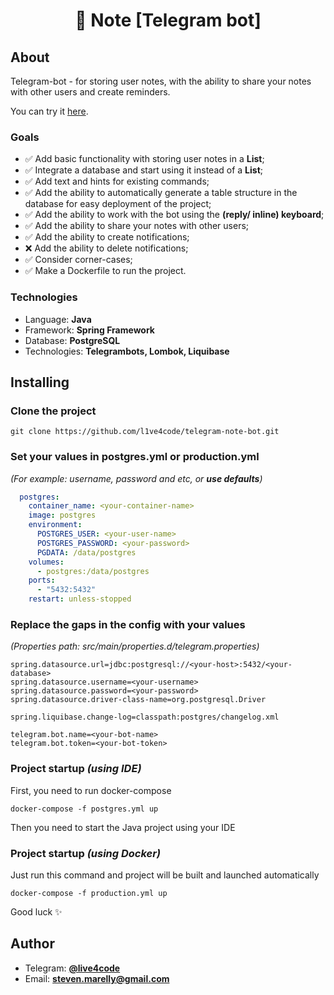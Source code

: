 <h1 align="center">📓 Note [Telegram bot]</h1>

## About

Telegram-bot - for storing user notes, with the ability to share your notes with other users and create reminders.

You can try it [here](https://t.me/enterprise_note_bot).

### Goals

* ✅ Add basic functionality with storing user notes in a **List**;
* ✅ Integrate a database and start using it instead of a **List**;
* ✅ Add text and hints for existing commands;
* ✅ Add the ability to automatically generate a table structure in the database for easy deployment of the project;
* ✅ Add the ability to work with the bot using the **(reply/ inline) keyboard**;
* ✅ Add the ability to share your notes with other users;
* ✅ Add the ability to create notifications;
* ❌ Add the ability to delete notifications;
* ✅ Consider corner-cases;
* ✅ Make a Dockerfile to run the project.

### Technologies

* Language: **Java**
* Framework: **Spring Framework**
* Database: **PostgreSQL**
* Technologies: **Telegrambots, Lombok, Liquibase**

## Installing

### Clone the project

```shell
git clone https://github.com/l1ve4code/telegram-note-bot.git
```

### Set your values in postgres.yml or production.yml

_(For example: username, password and etc, or **use defaults**)_

```yaml
  postgres:
    container_name: <your-container-name>
    image: postgres
    environment:
      POSTGRES_USER: <your-user-name>
      POSTGRES_PASSWORD: <your-password>
      PGDATA: /data/postgres
    volumes:
      - postgres:/data/postgres
    ports:
      - "5432:5432"
    restart: unless-stopped
```

### Replace the gaps in the config with your values

_(Properties path: src/main/properties.d/telegram.properties)_

```properties
spring.datasource.url=jdbc:postgresql://<your-host>:5432/<your-database>
spring.datasource.username=<your-username>
spring.datasource.password=<your-password>
spring.datasource.driver-class-name=org.postgresql.Driver

spring.liquibase.change-log=classpath:postgres/changelog.xml

telegram.bot.name=<your-bot-name>
telegram.bot.token=<your-bot-token>
```

### Project startup _(using IDE)_

First, you need to run docker-compose

```shell
docker-compose -f postgres.yml up
```

Then you need to start the Java project using your IDE

### Project startup _(using Docker)_

Just run this command and project will be built and launched automatically

```shell
docker-compose -f production.yml up
```

Good luck ✨

## Author

* Telegram: **[@live4code](https://t.me/live4code)**
* Email: **steven.marelly@gmail.com**